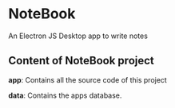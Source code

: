 # NoteBook

An Electron JS Desktop app to write notes

## Content of NoteBook project

**app**: Contains all the source code of this project

**data**: Contains the apps database.
